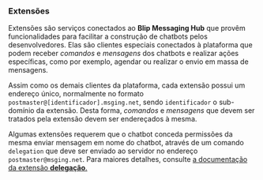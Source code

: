 ### Extensões

Extensões são serviços conectados ao **Blip Messaging Hub** que provêm funcionalidades para facilitar a construção de chatbots pelos desenvolvedores. Elas são clientes especiais conectados à plataforma que podem receber *comandos* e *mensagens* dos chatbots e realizar ações específicas, como por exemplo, agendar ou realizar o envio em massa de mensagens.

Assim como os demais clientes da plataforma, cada extensão possui um endereço único, normalmente no formato `postmaster@[identificador].msging.net`, sendo `identificador` o sub-domínio da extensão. Desta forma, *comandos* e *mensagens* que devem ser tratados pela extensão devem ser endereçados à mesma.

Algumas extensões requerem que o chatbot conceda permissões da mesma enviar mensagem em nome do chatbot, através de um comando `delegation` que deve ser enviado ao servidor no endereço `postmaster@msging.net`. Para maiores detalhes, consulte [a documentação da extensão **delegação**.](./#/docs/extensions/delegation)
